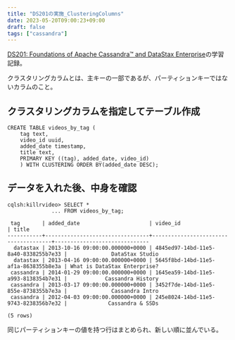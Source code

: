 ```yaml
---
title: "DS201の実施_ClusteringColumns"
date: 2023-05-20T09:00:23+09:00
draft: false
tags: ["cassandra"] 
---
```

<!--more-->
[DS201: Foundations of Apache Cassandra™ and DataStax Enterprise](https://www.datastax.com/jp/resources/datasheet/ds201-datastax-enterprise-foundations-apache-cassandratm)の学習記録。

クラスタリングカラムとは、主キーの一部であるが、パーティションキーではないカラムのこと。

## クラスタリングカラムを指定してテーブル作成
```
CREATE TABLE videos_by_tag (
    tag text,
    video_id uuid,
    added_date timestamp,
    title text,
    PRIMARY KEY ((tag), added_date, video_id)
    ) WITH CLUSTERING ORDER BY(added_date DESC);
```

## データを入れた後、中身を確認
```
cqlsh:killrvideo> SELECT *
              ... FROM videos_by_tag;

 tag       | added_date                      | video_id                             | title
-----------+---------------------------------+--------------------------------------+------------------------------
  datastax | 2013-10-16 09:00:00.000000+0000 | 4845ed97-14bd-11e5-8a40-8338255b7e33 |              DataStax Studio
  datastax | 2013-04-16 09:00:00.000000+0000 | 5645f8bd-14bd-11e5-af1a-8638355b8e3a | What is DataStax Enterprise?
 cassandra | 2014-01-29 09:00:00.000000+0000 | 1645ea59-14bd-11e5-a993-8138354b7e31 |            Cassandra History
 cassandra | 2013-03-17 09:00:00.000000+0000 | 3452f7de-14bd-11e5-855e-8738355b7e3a |              Cassandra Intro
 cassandra | 2012-04-03 09:00:00.000000+0000 | 245e8024-14bd-11e5-9743-8238356b7e32 |             Cassandra & SSDs

(5 rows)
 ```
同じパーティションキーの値を持つ行はまとめられ、新しい順に並んでいる。

